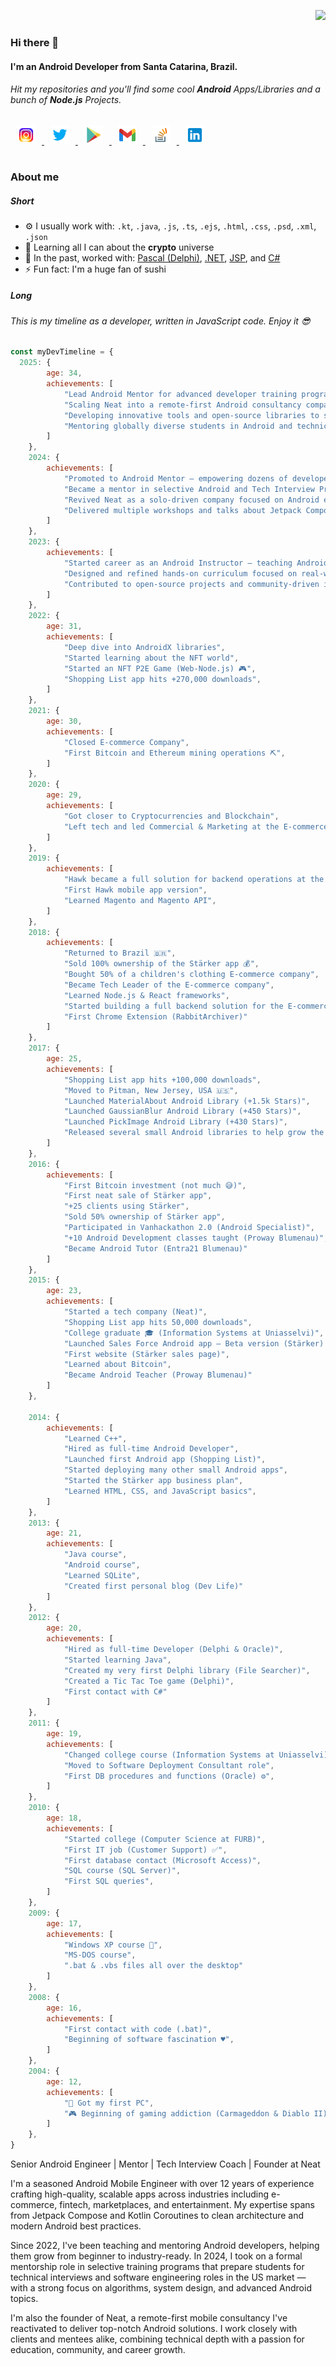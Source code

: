 <span align="right" width="50" height="50"> 
 
 ![](https://komarev.com/ghpvc/?username=jrvansuita&color=lightgrey&style=flat&label=Profile+Views) 

</span>

### Hi there 👋

#### I'm an Android Developer from Santa Catarina, Brazil. 
###### Hit my repositories and you'll find some cool **Android** Apps/Libraries and a bunch of **Node.js** Projects.

<a href="https://www.instagram.com/jnrvans" target="_blank">
  <img width="30" height="30" src="https://github.com/jrvansuita/jrvansuita/blob/main/icons/instagram.png?raw=true" alt="Instagram" width="44" height="44" hspace="10">
</a>
<a href="https://twitter.com/JuniorVansuita" target="_blank">
  <img width="30" height="30" src="https://github.com/jrvansuita/jrvansuita/blob/main/icons/twitter.png?raw=true" alt="Twitter" width="44" height="44" hspace="10">
</a>
<a href="https://play.google.com/store/apps/dev?id=8002078663318221363" target="_blank">
  <img width="30" height="30" src="https://github.com/jrvansuita/jrvansuita/blob/main/icons/google-play.png?raw=true" alt="Google Play Store" width="44" height="44" hspace="10">
</a>
<a href="mailto:vansuita.jr@gmail.com" target="_blank" >
  <img width="30" height="30" src="https://github.com/jrvansuita/jrvansuita/blob/main/icons/gmail.png?raw=true" alt="E-mail" width="44" height="44" hspace="10">
</a>
<a href="https://stackoverflow.com/users/3732187/vansuita-jr" target="_blank" >
  <img width="30" height="30" src="https://github.com/jrvansuita/jrvansuita/blob/main/icons/stack-overflow.png?raw=true" alt="Stack Overflow" width="44" height="44" hspace="10">
</a>
<a href="https://www.linkedin.com/in/jrvans/" target="_blank" >
  <img width="30" height="30" src="https://github.com/jrvansuita/jrvansuita/blob/main/icons/linkedin.png?raw=true" alt="LinkedIn" width="44" height="44" hspace="10">
</a>

#

### About me

##### Short

- ⚙️ I usually work with: `.kt`, `.java`, `.js`, `.ts`, `.ejs`, `.html`, `.css`, `.psd`, `.xml`, `.json`
- 📖 Learning all I can about the **crypto** universe
- 💼 In the past, worked with: [Pascal (Delphi)](https://en.wikipedia.org/wiki/Pascal_(programming_language)), [.NET](https://en.wikipedia.org/wiki/ASP.NET), [JSP](https://en.wikipedia.org/wiki/Jakarta_Server_Pages), and [C#](https://en.wikipedia.org/wiki/C_Sharp_(programming_language))
- ⚡️ Fun fact: I'm a huge fan of sushi

##### Long

###### This is my timeline as a developer, written in JavaScript code. Enjoy it 😎

```javascript
const myDevTimeline = {
  2025: {
        age: 34,
        achievements: [
            "Lead Android Mentor for advanced developer training programs",
            "Scaling Neat into a remote-first Android consultancy company",
            "Developing innovative tools and open-source libraries to support Android learners",
            "Mentoring globally diverse students in Android and technical interview prep for the US job market",
        ]
    },
    2024: {
        achievements: [
            "Promoted to Android Mentor — empowering dozens of developers to break into the industry",
            "Became a mentor in selective Android and Tech Interview Preparation (TIP) programs",
            "Revived Neat as a solo-driven company focused on Android excellence",
            "Delivered multiple workshops and talks about Jetpack Compose, DataStore, and modern Android architecture",
        ]
    },
    2023: {
        achievements: [
            "Started career as an Android Instructor — teaching Android development to aspiring professionals",
            "Designed and refined hands-on curriculum focused on real-world app development",
            "Contributed to open-source projects and community-driven initiatives",
        ]
    },
    2022: {
        age: 31,
        achievements: [
            "Deep dive into AndroidX libraries",
            "Started learning about the NFT world",
            "Started an NFT P2E Game (Web-Node.js) 🎮",
            "Shopping List app hits +270,000 downloads",
        ]
    },
    2021: {
        age: 30,
        achievements: [
            "Closed E-commerce Company",
            "First Bitcoin and Ethereum mining operations ⛏",
        ]
    },
    2020: {
        age: 29,
        achievements: [
            "Got closer to Cryptocurrencies and Blockchain",
            "Left tech and led Commercial & Marketing at the E-commerce Company"
        ]
    },
    2019: {
        achievements: [
            "Hawk became a full solution for backend operations at the E-commerce",
            "First Hawk mobile app version",
            "Learned Magento and Magento API",
        ]
    },
    2018: {
        achievements: [
            "Returned to Brazil 🇧🇷",
            "Sold 100% ownership of the Stärker app 💰",
            "Bought 50% of a children's clothing E-commerce company",
            "Became Tech Leader of the E-commerce company",
            "Learned Node.js & React frameworks",
            "Started building a full backend solution for the E-commerce company (Hawk)",
            "First Chrome Extension (RabbitArchiver)"
        ]
    },
    2017: {
        age: 25,
        achievements: [
            "Shopping List app hits +100,000 downloads",
            "Moved to Pitman, New Jersey, USA 🇺🇸",
            "Launched MaterialAbout Android Library (+1.5k Stars)",
            "Launched GaussianBlur Android Library (+450 Stars)",
            "Launched PickImage Android Library (+430 Stars)",
            "Released several small Android libraries to help grow the Android community",
        ]
    },
    2016: {
        achievements: [
            "First Bitcoin investment (not much 😅)",
            "First neat sale of Stärker app",
            "+25 clients using Stärker",
            "Sold 50% ownership of Stärker app",
            "Participated in Vanhackathon 2.0 (Android Specialist)",
            "+10 Android Development classes taught (Proway Blumenau)",
            "Became Android Tutor (Entra21 Blumenau)"
        ]
    },
    2015: {
        age: 23,
        achievements: [
            "Started a tech company (Neat)",
            "Shopping List app hits 50,000 downloads",
            "College graduate 🎓 (Information Systems at Uniasselvi)",
            "Launched Sales Force Android app – Beta version (Stärker) 🚀",
            "First website (Stärker sales page)",
            "Learned about Bitcoin",
            "Became Android Teacher (Proway Blumenau)"
        ]
    },

    2014: {
        achievements: [
            "Learned C++",
            "Hired as full-time Android Developer",
            "Launched first Android app (Shopping List)",
            "Started deploying many other small Android apps",
            "Started the Stärker app business plan",
            "Learned HTML, CSS, and JavaScript basics",
        ]
    },
    2013: {
        age: 21,
        achievements: [
            "Java course",
            "Android course",
            "Learned SQLite",
            "Created first personal blog (Dev Life)"
        ]
    },
    2012: {
        age: 20,
        achievements: [
            "Hired as full-time Developer (Delphi & Oracle)",
            "Started learning Java",
            "Created my very first Delphi library (File Searcher)",
            "Created a Tic Tac Toe game (Delphi)",
            "First contact with C#"
        ]
    },
    2011: {
        age: 19,
        achievements: [
            "Changed college course (Information Systems at Uniasselvi)",
            "Moved to Software Deployment Consultant role",
            "First DB procedures and functions (Oracle) ⚙️",
        ]
    },
    2010: {
        age: 18,
        achievements: [
            "Started college (Computer Science at FURB)",
            "First IT job (Customer Support) ✅",
            "First database contact (Microsoft Access)",
            "SQL course (SQL Server)",
            "First SQL queries",
        ]
    },
    2009: {
        age: 17,
        achievements: [
            "Windows XP course 💾",
            "MS-DOS course",
            ".bat & .vbs files all over the desktop"
        ]
    },
    2008: {
        age: 16,
        achievements: [
            "First contact with code (.bat)",
            "Beginning of software fascination ♥️",
        ]
    },
    2004: {
        age: 12,
        achievements: [
            "🥇 Got my first PC",
            "🎮 Beginning of gaming addiction (Carmageddon & Diablo II)",
        ]
    },
}
```

Senior Android Engineer | Mentor | Tech Interview Coach | Founder at Neat

I'm a seasoned Android Mobile Engineer with over 12 years of experience crafting high-quality, scalable apps across industries including e-commerce, fintech, marketplaces, and entertainment. My expertise spans from Jetpack Compose and Kotlin Coroutines to clean architecture and modern Android best practices.

Since 2022, I've been teaching and mentoring Android developers, helping them grow from beginner to industry-ready. In 2024, I took on a formal mentorship role in selective training programs that prepare students for technical interviews and software engineering roles in the US market — with a strong focus on algorithms, system design, and advanced Android topics.

I'm also the founder of Neat, a remote-first mobile consultancy I've reactivated to deliver top-notch Android solutions. I work closely with clients and mentees alike, combining technical depth with a passion for education, community, and career growth.
